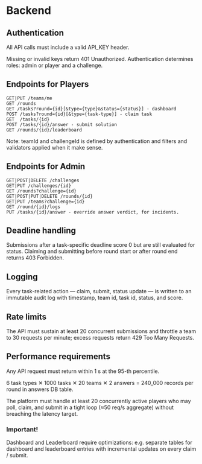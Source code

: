 # Backend

## Authentication

All API calls must include a valid API_KEY header.

Missing or invalid keys return 401 Unauthorized.
Authentication determines roles: admin or player and a challenge.

## Endpoints for Players

```
GET|PUT /teams/me
GET /rounds
GET /tasks?round={id}[&type={type}&status={status}] - dashboard
POST /tasks?round={id}[&type={task-type}] - claim task
GET  /tasks/{id}
POST /tasks/{id}/answer - submit solution
GET /rounds/{id}/leaderboard
```

Note: teamId and challengeId is defined by authentication and filters and validators applied when it make sense.

## Endpoints for Admin

```
GET|POST|DELETE /challenges
GET|PUT /challenges/{id}
GET /rounds?challenge={id}
GET|POST|PUT|DELETE /rounds/{id}
GET|PUT /teams?challenge={id}
GET /round/{id}/logs
PUT /tasks/{id}/answer - override answer verdict, for incidents.
```

## Deadline handling

Submissions after a task-specific deadline score 0 but are still evaluated for status. Claiming and submitting before round start or after round end returns 403 Forbidden.

## Logging

Every task-related action — claim, submit, status update — is written to an immutable audit log with timestamp, team id, task id, status, and score.

## Rate limits

The API must sustain at least 20 concurrent submissions and throttle a team to 30 requests per minute; excess requests return 429 Too Many Requests.

## Performance requirements

Any API request must return within 1 s at the 95-th percentile.

6 task types ✕ 1000 tasks ✕ 20 teams ✕ 2 answers = 240_000 records per round in answers DB table.

The platform must handle at least 20 concurrently active players who may poll, claim, and submit in a tight loop (≈50 req/s aggregate) without breaching the latency target.

### Important!

Dashboard and Leaderboard require optimizations: e.g. separate tables for dashboard and leaderboard entries with incremental updates on every claim / submit.
